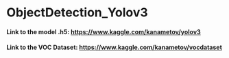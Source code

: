 # ObjectDetection_Yolov3

#### Link to the model .h5: https://www.kaggle.com/kanametov/yolov3

#### Link to the VOC Dataset: https://www.kaggle.com/kanametov/vocdataset
